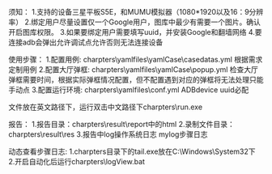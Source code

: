 须知：
1.支持的设备三星平板S5E，和MUMU模拟器（1080*1920以及16：9分辨率）
2.绑定用户尽量设置仅一个Google用户，图库中最少有需要一个图片。确认开启图库权限。
3.如果要绑定用户需要填写uuid，并安装Google和翻墙网络
4.要连接adb会弹出允许调试点允许否则无法连接设备

使用步骤：
1.配置用例:
charpters\yamlfiles\yamlCase\casedatas.yml
根据需求定制用例
2.配置大厅弹框:
 charpters\yamlfiles\yamlCase\popup.yml
检查大厅弹框需要时间，根据实际弹框情况配置，但不配置遇到对应的弹框将无法处理只能手动点
3.配置运行环境:
charpters\yamlfiles\conf.yml
ADBdevice uuid必配

文件放在英文路径下，运行双击中文路径下charpters\run.exe

报告：
1.报告目录：charpters\result\report中的html
2.录制文件目录：charpters\result\res
3.报告中log操作系统日志 mylog步骤日志


动态查看步骤日志:
1.charpters目录下的tail.exe放在C:\Windows\System32下
2.开启自动化后运行charpters\logView.bat